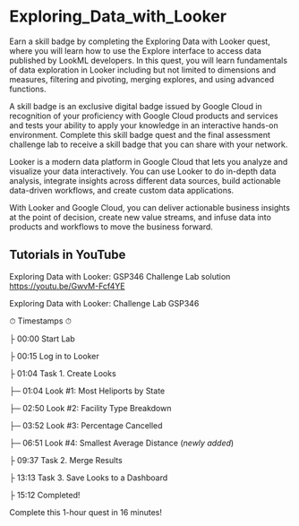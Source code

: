# Exploring_Data_with_Looker
Earn a skill badge by completing the Exploring Data with Looker quest, where you will learn how to use the Explore interface to access data published by LookML developers. In this quest, you will learn fundamentals of data exploration in Looker including but not limited to dimensions and measures, filtering and pivoting, merging explores, and using advanced functions.


A skill badge is an exclusive digital badge issued by Google Cloud in recognition of your proficiency with Google Cloud products and services and tests your ability to apply your knowledge in an interactive hands-on environment. Complete this skill badge quest and the final assessment challenge lab to receive a skill badge that you can share with your network.


Looker is a modern data platform in Google Cloud that lets you analyze and visualize your data interactively. You can use Looker to do in-depth data analysis, integrate insights across different data sources, build actionable data-driven workflows, and create custom data applications. 


With Looker and Google Cloud, you can deliver actionable business insights at the point of decision, create new value streams, and infuse data into products and workflows to move the business forward.


## Tutorials in YouTube
Exploring Data with Looker: GSP346 Challenge Lab solution
https://youtu.be/GwvM-Fcf4YE

Exploring Data with Looker: Challenge Lab GSP346

⏱ Timestamps ⏱

├ 00:00 Start Lab

├ 00:15 Log in to Looker

├ 01:04  Task 1. Create Looks

├─ 01:04 Look #1: Most Heliports by State

├─ 02:50 Look #2: Facility Type Breakdown

├─ 03:52 Look #3: Percentage Cancelled

├─ 06:51 Look #4: Smallest Average Distance (*newly added*)

├ 09:37 Task 2. Merge Results

├ 13:13 Task 3. Save Looks to a Dashboard

├ 15:12 Completed!

Complete this 1-hour quest in 16 minutes!
